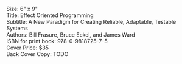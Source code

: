 Size: 6" x 9"  
Title: Effect Oriented Programming  
Subtitle: A New Paradigm for Creating Reliable, Adaptable, Testable Systems  
Authors: Bill Frasure, Bruce Eckel, and James Ward  
ISBN for print book: 978-0-9818725-7-5  
Cover Price: $35  
Back Cover Copy: TODO  
